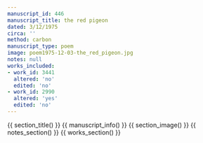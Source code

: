 ```yaml
---
manuscript_id: 446
manuscript_title: the red pigeon
dated: 3/12/1975
circa: ''
method: carbon
manuscript_type: poem
image: poem1975-12-03-the_red_pigeon.jpg
notes: null
works_included:
- work_id: 3441
  altered: 'no'
  edited: 'no'
- work_id: 2990
  altered: 'yes'
  edited: 'no'
---
```


{{ section_title() }}
{{ manuscript_info() }}
{{ section_image() }}
{{ notes_section() }}
{{ works_section() }}
